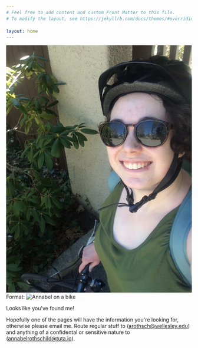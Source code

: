 ```yaml
---
# Feel free to add content and custom Front Matter to this file.
# To modify the layout, see https://jekyllrb.com/docs/themes/#overriding-theme-defaults

layout: home
---
```


![Feat. my favorite mode of transportation](/images/IMG_4460.jpeg)
Format: ![Annabel on a bike](url)

Looks like you've found me! 

Hopefully one of the pages will have the information you're looking for, otherwise please email me. Route regular stuff to (arothsch@wellesley.edu) and anything of a confidental or sensitive nature to (annabelrothschild@tuta.io). 